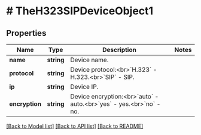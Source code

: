 # # TheH323SIPDeviceObject1

## Properties

Name | Type | Description | Notes
------------ | ------------- | ------------- | -------------
**name** | **string** | Device name. | 
**protocol** | **string** | Device protocol:&lt;br&gt;&#x60;H.323&#x60; - H.323.&lt;br&gt;&#x60;SIP&#x60; - SIP. | 
**ip** | **string** | Device IP. | 
**encryption** | **string** | Device encryption:&lt;br&gt;&#x60;auto&#x60; - auto.&lt;br&gt;&#x60;yes&#x60; - yes.&lt;br&gt;&#x60;no&#x60; - no. | 

[[Back to Model list]](../../README.md#documentation-for-models) [[Back to API list]](../../README.md#documentation-for-api-endpoints) [[Back to README]](../../README.md)


